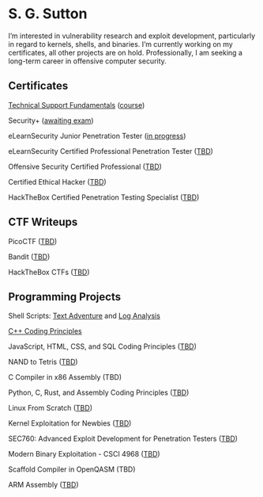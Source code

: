 <h1>S. G. Sutton</h1>
I’m interested in vulnerability research and exploit development, particularly in regard to kernels, shells, and binaries. I’m currently working on my certificates, all other projects are on hold. Professionally, I am seeking a long-term career in offensive computer security.
<h2>Certificates</h2>

[Technical Support Fundamentals](https://www.coursera.org/account/accomplishments/certificate/JPGQ3YYJJAWB) ([course](https://www.coursera.org/learn/technical-support-fundamentals))

Security+ ([awaiting exam](https://www.comptia.org/certifications/security))

eLearnSecurity Junior Penetration Tester ([in progress](https://ine.com/learning/certifications/internal/elearnsecurity-junior-penetration-tester-cert))

eLearnSecurity Certified Professional Penetration Tester ([TBD](https://ine.com/learning/certifications/internal/elearnsecurity-certified-professional-penetration-tester))

Offensive Security Certified Professional ([TBD](https://www.offsec.com/courses/pen-200/))

Certified Ethical Hacker ([TBD](https://www.eccouncil.org/train-certify/certified-ethical-hacker-ceh/))

HackTheBox Certified Penetration Testing Specialist ([TBD](https://academy.hackthebox.com/preview/certifications/htb-certified-penetration-testing-specialist/certification-steps))
<h2>CTF Writeups</h2>

PicoCTF ([TBD](https://picoctf.org/))

Bandit ([TBD](https://overthewire.org/wargames/bandit/))

HackTheBox CTFs ([TBD](https://app.hackthebox.com/home))
<h2>Programming Projects</h2>

Shell Scripts: [Text Adventure](https://github.com/s-sutton/Bash-Text-Adventure) and [Log Analysis](https://github.com/s-sutton/first_shell_script)

[C++ Coding Principles](https://github.com/s-sutton/2020_PROJECTS)

JavaScript, HTML, CSS, and SQL Coding Principles ([TBD](https://www.khanacademy.org/computing/computer-programming))

NAND to Tetris ([TBD](https://www.nand2tetris.org/))

C Compiler in x86 Assembly (TBD)

Python, C, Rust, and Assembly Coding Principles ([TBD](https://github.com/s-sutton/coding-principles))

Linux From Scratch ([TBD](https://www.linuxfromscratch.org/lfs/read.html))

Kernel Exploitation for Newbies ([TBD](https://hackmag.com/coding/linux-kernel-exploitation/))

SEC760: Advanced Exploit Development for Penetration Testers ([TBD](https://www.sans.org/cyber-security-courses/advanced-exploit-development-penetration-testers/))

Modern Binary Exploitation - CSCI 4968 ([TBD](https://web.archive.org/web/20210710080726/http://security.cs.rpi.edu/courses/binexp-spring2015/))

Scaffold Compiler in OpenQASM (TBD)

ARM Assembly ([TBD](https://azeria-labs.com/writing-arm-assembly-part-1/))
